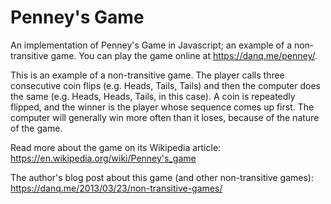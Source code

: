 Penney's Game
=============

An implementation of Penney's Game in Javascript; an example of a non-transitive game. You can play
the game online at https://danq.me/penney/.

This is an example of a non-transitive game. The player calls three consecutive coin flips (e.g.
Heads, Tails, Tails) and then the computer does the same (e.g. Heads, Heads, Tails, in this case).
A coin is repeatedly flipped, and the winner is the player whose sequence comes up first. The
computer will generally win more often than it loses, because of the nature of the game.

Read more about the game on its Wikipedia article: https://en.wikipedia.org/wiki/Penney's_game

The author's blog post about this game (and other non-transitive games): https://danq.me/2013/03/23/non-transitive-games/
